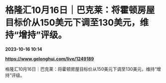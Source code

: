 # 格隆汇10月16日｜巴克莱：将霍顿房屋目标价从150美元下调至130美元，维持“增持”评级。

**2023-10-16 10:14**

**https://www.gelonghui.com/live/1249189**

格隆汇10月16日｜巴克莱：将霍顿房屋目标价从150美元下调至130美元，维持“增持”评级。
